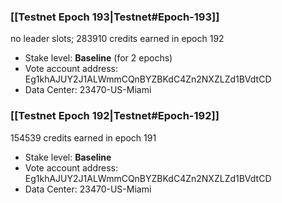 ### [[Testnet Epoch 193|Testnet#Epoch-193]]
no leader slots; 283910 credits earned in epoch 192
* Stake level: **Baseline** (for 2 epochs)
* Vote account address: Eg1khAJUY2J1ALWmmCQnBYZBKdC4Zn2NXZLZd1BVdtCD
* Data Center: 23470-US-Miami
### [[Testnet Epoch 192|Testnet#Epoch-192]]
154539 credits earned in epoch 191
* Stake level: **Baseline**
* Vote account address: Eg1khAJUY2J1ALWmmCQnBYZBKdC4Zn2NXZLZd1BVdtCD
* Data Center: 23470-US-Miami
